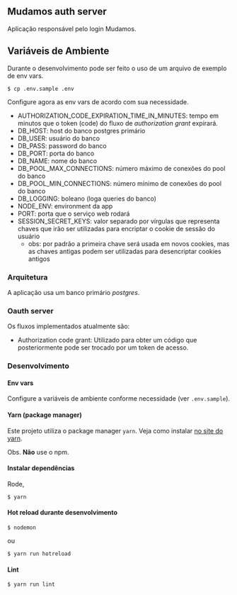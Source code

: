 ## Mudamos auth server

Aplicação responsável pelo login Mudamos.

## Variáveis de Ambiente

Durante o desenvolvimento pode ser feito o uso de um arquivo de exemplo de env vars.

```
$ cp .env.sample .env
```

Configure agora as env vars de acordo com sua necessidade.

- AUTHORIZATION_CODE_EXPIRATION_TIME_IN_MINUTES: tempo em minutos que o token (code) do fluxo de *authorization grant* expirará.
- DB_HOST: host do banco postgres primário
- DB_USER: usuário do banco
- DB_PASS: password do banco
- DB_PORT: porta do banco
- DB_NAME: nome do banco
- DB_POOL_MAX_CONNECTIONS: número máximo de conexões do pool do banco
- DB_POOL_MIN_CONNECTIONS: número mínimo de conexões do pool do banco
- DB_LOGGING: boleano (loga queries do banco)
- NODE_ENV: environment da app
- PORT: porta que o serviço web rodará
- SESSION_SECRET_KEYS: valor separado por vírgulas que representa chaves que irão ser utilizadas para encriptar o cookie de sessão do usuário
  - obs: por padrão a primeira chave será usada em novos cookies, mas as chaves antigas podem ser utilizadas para desencriptar cookies antigos

### Arquitetura

A aplicação usa um banco primário *postgres*.

### Oauth server

Os fluxos implementados atualmente são:

- Authorization code grant: Utilizado para obter um código que posteriormente pode ser trocado por um token de acesso.

### Desenvolvimento

#### Env vars
  Configure a variáveis de ambiente conforme necessidade (ver `.env.sample`).

#### Yarn (package manager)

Este projeto utiliza o package manager `yarn`. Veja como instalar [no site do yarn](https://yarnpkg.com/en/docs/install).

Obs. **Não** use o npm.

#### Instalar dependências

Rode,

```
$ yarn
```

#### Hot reload durante desenvolvimento

```
$ nodemon
```

ou

```
$ yarn run hotreload
```

#### Lint

```
$ yarn run lint
```
